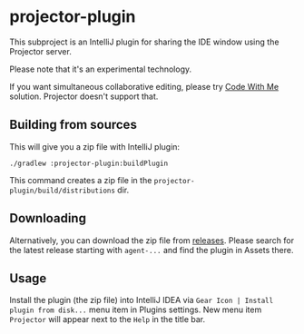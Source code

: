 # projector-plugin
This subproject is an IntelliJ plugin for sharing the IDE window using the Projector server.

Please note that it's an experimental technology.

If you want simultaneous collaborative editing, please try [Code With Me](https://www.jetbrains.com/help/idea/code-with-me.html) solution.
Projector doesn't support that.

## Building from sources

This will give you a zip file with IntelliJ plugin:

```shell script
./gradlew :projector-plugin:buildPlugin
```

This command creates a zip file in the `projector-plugin/build/distributions` dir.

## Downloading

Alternatively, you can download the zip file from [releases](https://github.com/JetBrains/projector-server/releases/). Please search for the
latest release starting with `agent-...` and find the plugin in Assets there.

## Usage

Install the plugin (the zip file) into IntelliJ IDEA via `Gear Icon | Install plugin from disk...` menu item in Plugins settings. New menu
item `Projector` will appear next to the `Help` in the title bar.
